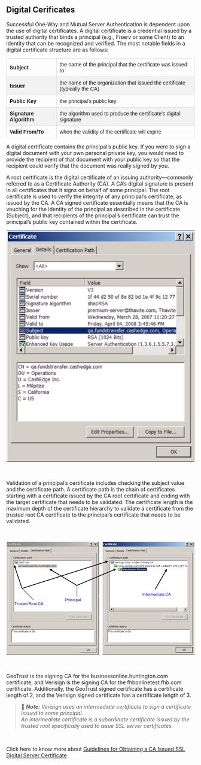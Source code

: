 ## Digital Cerificates 

Successful One-Way and Mutual Server Authentication is dependent upon the use of digital certificates. A digital certificate is a credential issued by a trusted authority that binds a principal (e.g., Fiserv or some Client) to an identity that can be recognized and verified. The most notable fields in a digital certificate structure are as follows: 
&nbsp;

<table class="digi-table">
<tr>
<td>
<b>Subject </b>
</td>
<td>
the name of the principal that the certificate was issued to
</td>
</tr>
<tr>
<td>
<b>Issuer </b>
</td>
<td>
the name of the organization that issued the certificate (typically the CA) 
<tr>
<td>
<b>Public Key </b>
</td>
<td>
the principal’s public key 
</td>
</tr>
</td>
</tr>
<tr>
<td>
<b>Signature Algorithm </b>
</td>
<td>
the algorithm used to produce the certificate’s digital signature
</td>
</tr>
<tr>
<td>
<b>Valid From/To </b>
</td>
<td>
when the validity of the certificate will expire
</td>
</tr>
</table>

A digital certificate contains the principal’s public key. If you were to sign a digital document with your own personal private key, you would need to provide the recipient of that document with your public key so that the recipient could verify that the document was really signed by you. 

A root certificate is the digital certificate of an issuing authority—commonly referred to as a Certificate Authority (CA). A CA’s digital signature is present in all certificates that it signs on behalf of some principal. The root certificate is used to verify the integrity of any principal’s certificate, as issued by the CA. A CA signed certificate essentially means that the CA is vouching for the identity of the principal as described in the certificate (Subject), and that recipients of the principal’s certificate can trust the principal’s public key contained within the certificate. 
&nbsp;

<center>

![image](../../../assets/images/Certificate.png) <br/>


</center>
&nbsp;

Validation of a principal’s certificate includes checking the subject value and the certificate path. A certificate path is the chain of certificates starting with a certificate issued by the CA root certificate and ending with the target certificate that needs to be validated. The certificate length is the maximum depth of the certificate hierarchy to validate a certificate from the trusted root CA certificate to the principal’s certificate that needs to be validated. 

&nbsp;

<center>

![image](../../../assets/images/Certificates.png) <br/>


</center>
&nbsp;

GeoTrust is the signing CA for the businessonline.huntington.com certificate, and Verisign is the signing CA for the fhbonlinetest.fhb.com certificate. Additionally, the GeoTrust signed certificate has a certificate length of 2, and the Verisign signed certificate has a certificate length of 3. 

<!-- theme: info -->

> :memo: 
_**Note:** Verisign uses an intermediate certificate to sign a certificate issued to some principal.  
An intermediate certificate is a subordinate certificate issued by the trusted root specifically used to issue SSL server certificates._

&nbsp;

Click here to know more about [Guidelines for Obtaining a CA Issued SSL Digital Server Certificate](?path=docs/getting-started/TN-Integration-Guide/SSL-Guidelines.md)


&nbsp;

<style>
    .card-body ul {
        list-style: none;
        padding-left: 20px;
    }
    .card-body ul li::before {
        content: "\2022";
        font-size: 1em;
        color: #f60;
        display: inline-block;
        width: 1em;
        margin-left: -1em;
    }
    .digi-table {
  font-family: Arial, Helvetica, sans-serif;
  border-collapse: collapse;
  width: 100%;
}

.digi-table td, #customers th {
  border: 1px solid #ddd;
  padding: 8px;
}

.digi-table tr:nth-child(even){background-color: #f2f2f2;}

.digi-table tr:hover {background-color: #ddd;}